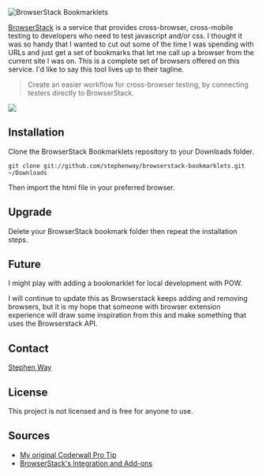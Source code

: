 ![BrowserStack Bookmarklets](http://i.imgur.com/8fGn2.png "BrowserStack Bookmarklets")

[BrowserStack](http://www.browserstack.com) is a service that provides cross-browser, cross-mobile testing to developers who need to test javascript and/or css. I thought it was so handy that I wanted to cut out some of the time I was spending with URLs and just get a set of bookmarks that let me call up a browser from the current site I was on. This is a complete set of browsers offered on this service. I'd like to say this tool lives up to their tagline.

> Create an easier workflow for cross-browser testing, by connecting testers directly to BrowserStack.

![](http://i.imgur.com/eDNYy.png)

## Installation

Clone the BrowserStack Bookmarklets repository to your Downloads folder.

```
git clone git://github.com/stephenway/browserstack-bookmarklets.git ~/Downloads
```

Then import the html file in your preferred browser.

## Upgrade

Delete your BrowserStack bookmark folder then repeat the installation steps.

## Future

I might play with adding a bookmarklet for local development with POW.

I will continue to update this as Browserstack keeps adding and removing browsers, but it is my hope that someone with browser extension experience will draw some inspiration from this and make something that uses the Browserstack API.

## Contact

[Stephen Way](http://github.com/stephenway)

## License

This project is not licensed and is free for anyone to use.

## Sources

- [My original Coderwall Pro Tip](http://coderwall.com/p/colvxq?i=2&p=1&q=&t%5B%5D=%21%21mine&t%5B%5D=%21%21bookmarks)
- [BrowserStack's Integration and Add-ons](http://www.browserstack.com/integrations)
